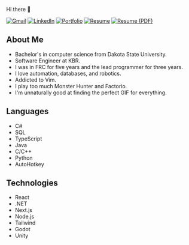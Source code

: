 Hi there 👋

<!--
[![Top Langs](https://github-readme-stats.vercel.app/api/top-langs/?username=ellman12&theme=react&langs_count=8&layout=compact)](https://github.com/ellman12/github-readme-stats)
![Elliott's GitHub stats](https://github-readme-stats.vercel.app/api?username=ellman12&count_private=true&show_icons=true&theme=react)
-->

[![Gmail](https://img.shields.io/badge/Gmail-D14836?style=for-the-badge&logo=gmail&logoColor=white)](mailto:ellduc4@gmail.com)
[![LinkedIn](https://img.shields.io/badge/linkedin-%230077B5.svg?style=for-the-badge&logo=linkedin&logoColor=white)](https://www.linkedin.com/in/elliott-ducharme-aaa491212/)
[![Portfolio](https://img.shields.io/badge/Portfolio-1976d2?style=for-the-badge&logo=react&logoColor=white)](https://ellman12.github.io/Portfolio/)
[![Resume](https://img.shields.io/badge/Resume-1976d2?style=for-the-badge&logo=react&logoColor=white)](https://ellman12.github.io/Resume/)
[![Resume (PDF)](https://img.shields.io/badge/Resume%20%28PDF%29-EC1C24?style=for-the-badge&logo=adobeacrobatreader&logoColor=white)](https://github.com/ellman12/ellman12/blob/main/Elliott%20DuCharme%20Resume.pdf)

## About Me
* Bachelor's in computer science from Dakota State University.
* Software Engineer at KBR.
* I was in FRC for five years and the lead programmer for three years.
* I love automation, databases, and robotics.
* Addicted to Vim.
* I play too much Monster Hunter and Factorio.
* I'm unnaturally good at finding the perfect GIF for everything.

## Languages
* C#
* SQL
* TypeScript
* Java
* C/C++
* Python
* AutoHotkey

## Technologies
* React
* .NET
* Next.js
* Node.js
* Tailwind
* Godot
* Unity


<!--
In middle school, Lego Mindstorms took over my life and ignited my love for programming and robotics. In high school, Java and AutoHotkey further developed this, and made me passionate about efficiency and automation. In college, I fell in love with C#, and Unity led me to discover my love for game design. Lately, I've been exploring Godot, and _loving_ it. Continuous learning is part of my core philosophy, so I'm always on the lookout for new technologies to try!
-->


